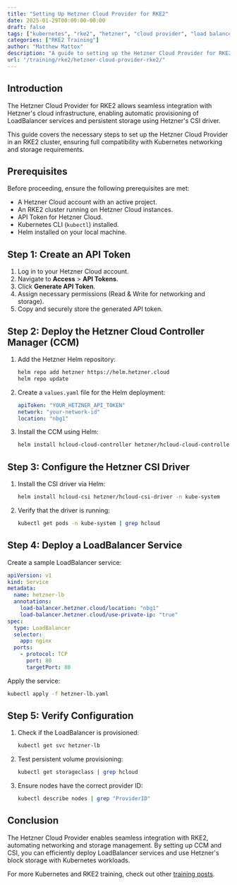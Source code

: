 ```yaml
---
title: "Setting Up Hetzner Cloud Provider for RKE2"
date: 2025-01-29T00:00:00-00:00
draft: false
tags: ["kubernetes", "rke2", "hetzner", "cloud provider", "load balancer", "csi"]
categories: ["RKE2 Training"]
author: "Matthew Mattox"
description: "A guide to setting up the Hetzner Cloud Provider for RKE2, including load balancer and CSI storage integration."
url: "/training/rke2/hetzner-cloud-provider-rke2/"
---
```


## Introduction

The Hetzner Cloud Provider for RKE2 allows seamless integration with Hetzner's cloud infrastructure, enabling automatic provisioning of LoadBalancer services and persistent storage using Hetzner's CSI driver.

This guide covers the necessary steps to set up the Hetzner Cloud Provider in an RKE2 cluster, ensuring full compatibility with Kubernetes networking and storage requirements.

## Prerequisites

Before proceeding, ensure the following prerequisites are met:

- A Hetzner Cloud account with an active project.
- An RKE2 cluster running on Hetzner Cloud instances.
- API Token for Hetzner Cloud.
- Kubernetes CLI (`kubectl`) installed.
- Helm installed on your local machine.

## Step 1: Create an API Token

1. Log in to your Hetzner Cloud account.
2. Navigate to **Access** > **API Tokens**.
3. Click **Generate API Token**.
4. Assign necessary permissions (Read & Write for networking and storage).
5. Copy and securely store the generated API token.

## Step 2: Deploy the Hetzner Cloud Controller Manager (CCM)

1. Add the Hetzner Helm repository:
   ```sh
   helm repo add hetzner https://helm.hetzner.cloud
   helm repo update
   ```
2. Create a `values.yaml` file for the Helm deployment:
   ```yaml
   apiToken: "YOUR_HETZNER_API_TOKEN"
   network: "your-network-id"
   location: "nbg1"
   ```
3. Install the CCM using Helm:
   ```sh
   helm install hcloud-cloud-controller hetzner/hcloud-cloud-controller-manager -n kube-system -f values.yaml
   ```

## Step 3: Configure the Hetzner CSI Driver

1. Install the CSI driver via Helm:
   ```sh
   helm install hcloud-csi hetzner/hcloud-csi-driver -n kube-system
   ```
2. Verify that the driver is running:
   ```sh
   kubectl get pods -n kube-system | grep hcloud
   ```

## Step 4: Deploy a LoadBalancer Service

Create a sample LoadBalancer service:
```yaml
apiVersion: v1
kind: Service
metadata:
  name: hetzner-lb
  annotations:
    load-balancer.hetzner.cloud/location: "nbg1"
    load-balancer.hetzner.cloud/use-private-ip: "true"
spec:
  type: LoadBalancer
  selector:
    app: nginx
  ports:
    - protocol: TCP
      port: 80
      targetPort: 80
```
Apply the service:
```sh
kubectl apply -f hetzner-lb.yaml
```

## Step 5: Verify Configuration

1. Check if the LoadBalancer is provisioned:
   ```sh
   kubectl get svc hetzner-lb
   ```
2. Test persistent volume provisioning:
   ```sh
   kubectl get storageclass | grep hcloud
   ```
3. Ensure nodes have the correct provider ID:
   ```sh
   kubectl describe nodes | grep "ProviderID"
   ```

## Conclusion

The Hetzner Cloud Provider enables seamless integration with RKE2, automating networking and storage management. By setting up CCM and CSI, you can efficiently deploy LoadBalancer services and use Hetzner's block storage with Kubernetes workloads.

For more Kubernetes and RKE2 training, check out other [training posts](https://support.tools/training/rke2/).